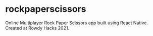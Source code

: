 # rockpaperscissors

Online Multiplayer Rock Paper Scissors app built using React Native. 
Created at Rowdy Hacks 2021.
